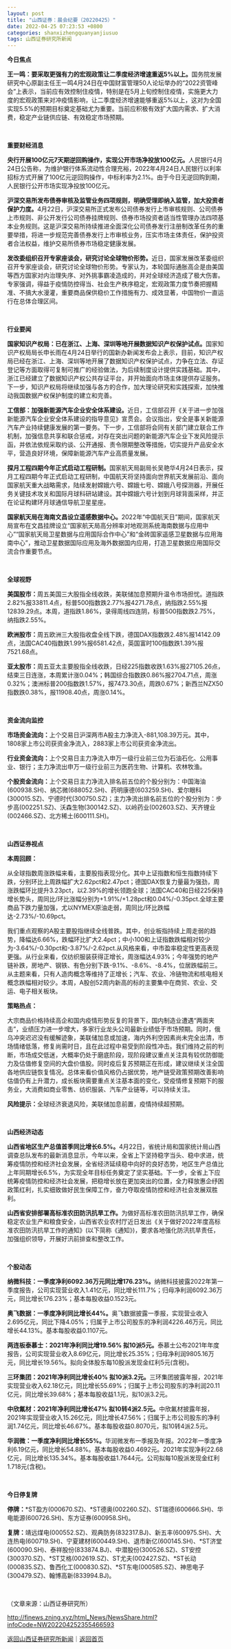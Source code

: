 ```yaml
---
layout: post
title: "山西证券：晨会纪要（20220425）"
date: 2022-04-25 07:23:53 +0800
categories: shanxizhengquanyanjiusuo
tags: 山西证券研究所新闻
---
```

<p><strong>今日焦点</strong></p>
 <p><strong>王一鸣：要采取更强有力的宏观政策让二季度经济增速重返5%以上。</strong>国务院发展研究中心原副主任王一鸣4月24日在中国财富管理50人论坛举办的“2022资管峰会”上表示，当前应有效控制住疫情，特别是在5月上旬控制住疫情，实施更大力度的宏观政策来对冲疫情影响，让二季度经济增速能够重返5%以上，这对为全国实现5.5%的预期目标奠定基础尤为重要。当前应积极有效扩大国内需求、扩大消费，稳定产业链供应链、有效稳定市场预期。</p>
 &nbsp;<p><strong>重要财经消息</strong></p>
 <p><strong>央行开展100亿元7天期逆回购操作，实现公开市场净投放100亿元。</strong>人民银行4月24日公告称，为维护银行体系流动性合理充裕，2022年4月24日人民银行以利率招标方式开展了100亿元逆回购操作，中标利率为2.1%。由于今日无逆回购到期，人民银行公开市场实现净投放100亿元。</p>
 <p><strong>沪深交易所发布债券审核及监管业务四项规则，明确受理即纳入监管，加大投资者保护力度。</strong>4月22日，沪深交易所正式发布公司债券发行上市审核规则、公司债券上市规则、非公开发行公司债券挂牌规则、债券市场投资者适当性管理办法四项基本业务规则。这是沪深交易所持续推进全面深化公司债券发行注册制改革任务的重要举措，将进一步规范完善债券发行上市审核业务，压实市场主体责任，保护投资者合法权益，维护交易所债券市场稳定健康发展。</p>
 <p><strong>发改委组织召开专家座谈会，研究讨论全球物价形势。</strong>近日，国家发展改革委组织召开专家座谈会，研究讨论全球物价形势。专家认为，本轮国际通胀高企是由美国等西方国家对内治理失序、对外挑事霸凌造成的，并对全球经济造成了极大伤害。专家强调，得益于疫情防控得当、社会生产秩序稳定，宏观政策力度节奏把握精准、不搞大水漫灌，重要商品保供稳价工作措施有力、成效显著，中国物价一直运行在总体合理区间。</p>
 &nbsp;<p><strong>行业要闻</strong></p>
 <p><strong>国家知识产权局：已在浙江、上海、深圳等地开展数据知识产权保护试点。</strong>国家知识产权局局长申长雨在4月24日举行的国新办新闻发布会上表示，目前，知识产权局已经在浙江、上海、深圳等地开展了数据知识产权保护试点，力争在立法、存证登记等方面取得可复制可推广的经验做法，为后续制度设计提供实践基础。其中，浙江已经建立了数据知识产权公共存证平台，并开始面向市场主体提供存证服务。下一步，知识产权局将继续加强与各方的合作，加大理论研究和实践探索，加快推动我国数据产权保护制度的建立和完善。</p>
 <p><strong>工信部：加强新能源汽车企业安全体系建设。</strong>近日，工信部召开《关于进一步加强新能源汽车企业安全体系建设的指导意见》宣贯会。会议指出，安全是事关新能源汽车产业持续健康发展的第一要务。下一步，工信部将会同有关部门建立联合工作机制，加强信息共享和联合惩戒，对存在突出问题的新能源汽车企业下发风险提示函，并依法依规采取约谈、公开通报、责令限期整改等措施，切实提升产品安全水平，营造良好环境，保障新能源汽车产业高质量发展。</p>
 <p><strong>探月工程四期今年正式启动工程研制。</strong>国家航天局副局长吴艳华4月24日表示，探月工程四期今年正式启动工程研制，中国航天将坚持面向世界航天发展前沿、面向国家航天重大战略需求，陆续发射嫦娥六号、嫦娥七号、嫦娥八号探测器，开展任务关键技术攻关和国际月球科研站建设。其中嫦娥六号计划到月球背面采样，并正在论证构建环月球通信导航卫星星座。</p>
 <p><strong>国家航天局在海南文昌设立遥感数据中心。</strong>2022年“中国航天日”期间，国家航天局宣布在文昌挂牌设立“国家航天局高分辨率对地观测系统海南数据与应用中心”“国家航天局卫星数据与应用国际合作中心”和“金砖国家遥感卫星数据与应用海南中心”，推动卫星数据国际应用及海外数据国内应用，打造卫星数据应用国际交流合作重要节点。</p>
 &nbsp;<p><strong>全球视野</strong></p>
 <p><strong>美国股市：</strong>周五美国三大股指全线收跌，美联储加息预期升温令市场担忧。道指跌2.82%报33811.4点，标普500指数跌2.77%报4271.78点，纳指跌2.55%报12839.29点。本周，道指跌1.86%，录得周线四连阴，标普500指数跌2.75%，纳指跌2.55%。</p>
 <p><strong>欧洲股市：</strong>周五欧洲三大股指收盘全线下跌，德国DAX指数跌2.48%报14142.09点，法国CAC40指数跌1.99%报6581.42点，英国富时100指数跌1.39%报7521.68点。</p>
 <p><strong>亚太股市：</strong>周五亚太主要股指全线收跌，日经225指数收跌1.63%报27105.26点，结束三日连涨，本周累计涨0.04%；韩国综合指数跌0.86%报2704.71点，周涨0.32%；澳洲标普200指数跌1.57%，报7473.30点，周跌0.67%；新西兰NZX50指数跌0.38%，报11908.40点，周涨0.14%。</p>
 &nbsp;<p><strong>资金流向监控</strong></p>
 <p><strong>市场资金流向：</strong>上个交易日沪深两市A股主力净流入-881,108.39万元。其中，1808家上市公司获资金净流入，2883家上市公司获资金净流出。</p>
 <p><strong>行业资金流向：</strong>上个交易日主力净流入申万一级行业前三位为石油石化、公用事业、银行；主力净流出申万一级行业前三为医药生物、计算机、农林牧渔。</p>
 <p><strong>个股资金流向：</strong>上个交易日主力净流入排名前五位的个股分别为：中国海油(600938.SH)、纳芯微(688052.SH)、药明康德(603259.SH)、爱尔眼科(300015.SZ)、宁德时代(300750.SZ)；主力净流出排名前五位的个股分别为：步步高(002251.SZ)、沃森生物(300142.SZ)、以岭药业(002603.SZ)、天齐锂业(002466.SZ)、北方稀土(600111.SH)。</p>
 &nbsp;<p><strong>山西证券视点</strong></p>
 <p><strong>本周回顾：</strong></p>
 <p>从全球指数周涨跌幅来看，主要股指表现分化。其中上证指数和恒生指数持续下跌，分别环比上周跌幅扩大2.62pct和2.47pct；德国DAX恢复力量最为强劲，周涨跌幅环比提升3.23pct，以2.39%的增长领跑全球；法国CAC40和日经225保持增长势头，周同比/环比涨幅分别为+1.91%/+1.28pct和0.04%/-0.35pct.全球主要商品下跌力量加强，尤以NYMEX原油走弱，周同比/环比跌幅达-2.73%/-10.69pct。</p>
 <p>我们重点观察的A股主要股指继续全线普跌。其中，创业板指持续上周走弱的趋势，降幅达6.66%，跌幅环比扩大2.4pct；中小100和上证指数跌幅相对较少为-3.64%/-0.30pct和-3.87%/-2.62pct.从风格来看，中市盈率稳定性更高表现更强。从行业来看，仅纺织服装获得正增长，周涨幅达4.93%；今年强势的地产链补跌，房地产、钢铁、有色分别下跌-9.1%、-8.6%、-8.4%，位居跌幅前三。从主题来看，只有人造肉概念等维持了正增长；汽车、农业、冷链物流和核电相关概念跌幅相对较少。本周，A股创52周内新高的标的主要集中在商贸、农业、交运、电子相关板块。</p>
 <p><strong>策略热点：</strong></p>
 <p>大宗商品价格持续高企和国内疫情形势反复的背景下，国内制造业遭遇“两面夹击”，业绩压力进一步增大，多家行业龙头公司最新业绩低于市场预期。同时，俄乌冲突迟迟没有缓解迹象，美联储加息或加速，海内外利空因素尚未完全出清，市场情绪低落，修复尚需时日，且在此过程中易受到阶段性冲击。我们维持之前的判断，市场成交低迷，大概率仍处于磨底阶段，现阶段建议重点关注具有较优防御能力及估值修复空间的大盘价值股。同时疫后复苏预期正在形成，建议继续关注全国各地供应链恢复情况。总体来看价值风格仍占据优势，地产链受政策预期改善影响估值仍有上升潜力，成长板块需要重点关注基本面的变化，受疫情修复预期下的服务业，大消费如商业零售、纺织服装、汽车产业链等，可以持续关注。</p>
 <p><strong>风险提示：</strong>全球经济衰退风险，美联储加息前置，疫情持续超预期。</p>
 &nbsp;<p><strong>山西经济动态</strong></p>
 <p><strong>山西省地区生产总值首季同比增长6.5%。</strong>4月22日，省统计局和国家统计局山西调查总队发布的最新消息显示，今年以来，全省上下坚持稳字当头、稳中求进，统筹疫情防控和经济社会发展，全省经济延续稳中向好的良好态势，地区生产总值比上年同期增长6.5%，为实现全年目标任务奠定了坚实基础。下一步，全省上下应统筹疫情防控和经济社会发展，把稳增长放在更加突出的位置，全力释放惠企纾困政策红利，扎实细致做好民生保障工作，奋力夺取疫情防控和经济社会发展双胜利。</p>
 <p><strong>山西省安排部署高标准农田防汛抗旱工作。</strong>为做好高标准农田防汛抗旱工作，确保稳定农业生产和粮食安全，山西省农业农村厅近日发出《关于做好2022年度高标准农田防汛抗旱工作的通知》(以下简称《通知》)，要求各地强化防汛抗旱责任，加强组织领导，开展好汛前排查和整改工作。</p>
 &nbsp;<p><strong>个股动态</strong></p>
 <p><strong>纳微科技：一季度净利6092.36万元同比增176.23%。</strong>纳微科技披露2022年第一季度报告，公司实现营业收入1.41亿元，同比增长111.7%；归母净利润6092.36万元，同比增长176.23%；基本每股收益0.1523元。</p>
 <p><strong>奥飞数据：一季度净利同比增长44%。</strong>奥飞数据披露一季报，实现营业收入2.695亿元，同比下降4.05%；归属于上市公司股东的净利润4226.46万元，同比增长44.13%。基本每股收益0.1107元。</p>
 <p><strong>两连板泰慕士：2021年净利同比增19.56% 拟10派5元。</strong>泰慕士公布2021年年度报告，公司实现营业收入8.69亿元，同比增长25.35%；归母净利润9805.16万元，同比增长19.56%。拟向全体股东每10股派发现金红利5元(含税)。</p>
 <p><strong>三环集团：2021年净利同比增长40% 拟10派3.2元。</strong>三环集团披露年报，2021年实现营业收入62.18亿元，同比增长55.69%；归属于上市公司股东的净利润20.11亿元，同比增长39.68%；基本每股收益1.1元，拟10派3.2元。</p>
 <p><strong>中欣氟材：2021年净利同比增长47% 拟10转4派2.5元。</strong>中欣氟材披露年报，2021年实现营业收入15.26亿元，同比增长47.56%；归属于上市公司股东的净利润1.74亿元，同比增长46.67%。基本每股收益0.8070元，拟10转4派2.5元。</p>
 <p><strong>华润微：一季度净利同比增长55%。</strong>华润微发布一季报及年报。2022年一季度净利6.19亿元，同比增长54.88%。基本每股收益0.4692元。2021年实现净利22.68亿元，同比增长135.34%。基本每股收益1.7644元。公司拟每10股派发现金红利1.718元(含税)。</p>
 &nbsp;<p><strong>今日停复牌</strong></p>
 <p><strong>停牌：</strong>*ST盈方(000670.SZ)、*ST德奥(002260.SZ)、ST瑞德(600666.SH)、华电能源(600726.SH)、东方证券(600958.SH)。</p>
 <p><strong>复牌：</strong>靖远煤电(000552.SZ)、观典防务(832317.BJ)、新五丰(600975.SH)、大连热电(600719.SH)、宁夏建材(600449.SH)、退市新亿(600145.SH)、*ST济堂(600090.SH)、泰祥股份(833874.BJ)、中潜股份(300526.SZ)、ST安控(300370.SZ)、*ST艾格(002619.SZ)、ST尤夫(002427.SZ)、*ST长动(000835.SZ)、鲁西化工(000830.SZ)、*ST东电(000585.SZ)、神思电子(300479.SZ)、翰博高新(833994.BJ)。</p>
 &nbsp;<p class="em_media">（文章来源：山西证券研究所）</p>

<http://finews.zning.xyz/html_News/NewsShare.html?infoCode=NW202204252355466593>

[返回山西证券研究所新闻](//finews.withounder.com/category/shanxizhengquanyanjiusuo.html)｜[返回首页](//finews.withounder.com/)